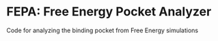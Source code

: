 # FEPA: Free Energy Pocket Analyzer
Code for analyzing the binding pocket from Free Energy simulations
